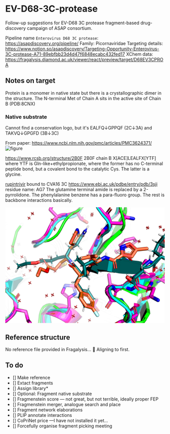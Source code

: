 # EV-D68-3C-protease
Follow-up suggestions for EV-D68 3C protease fragment-based drug-discovery campaign of ASAP consortium.

Pipeline name `Enterovirus D68 3C protease`: https://asapdiscovery.org/pipeline/
Family: Picornaviridae
Targeting details: https://www.notion.so/asapdiscovery/Targeting-Opportunity-Enterovirus-3C-protease-A71-89ebfbb23d4d47f6848ecabc432fed17
XChem data: https://fragalysis.diamond.ac.uk/viewer/react/preview/target/D68EV3CPROA

## Notes on target
Protein is a monomer in native state but there is a crystallographic dimer in the structure.
The N-terminal Met of Chain A sits in the active site of Chain B (PDB:8CNX)

### Native substrate
Cannot find a conservation logo, but it's EALFQ↓GPPQF (2C↓3A) and TAKVQ↓GPGFD (3B↓3C)

From paper: https://www.ncbi.nlm.nih.gov/pmc/articles/PMC3624371/
![figure](https://www.ncbi.nlm.nih.gov/pmc/articles/PMC3624371/bin/zjv9990974800002.jpg)

https://www.rcsb.org/structure/2B0F
2B0F chain B X[ACE]LEALFX[YTF] where YTF is Gln-like+ethylpropionate, where the former has no C-terminal peptide bond,
but a covalent bond to the catalytic Cys. The latter is a glycine.

[rupintrivir](https://en.wikipedia.org/wiki/Rupintrivir) bound to CVA16 3C https://www.ebi.ac.uk/pdbe/entry/pdb/3sji
residue name: AG7
The glutamine terminal amide is replaced by a 2-pyrrolidone.
The phenylalanine benzene has a para-fluoro group.
The rest is backbone interactions basically.

![prior](images/prior.png)

## Reference structure

No reference file provided in Fragalysis... :shrug:
Aligning to first.

## To do

* [] Make reference
* [] Extact fragments
* [] Assign library* 
* [] Optional: Fragment native substrate
* [] Fragmenstein score — not great, but not terrible, ideally proper FEP
* [] Fragmenstein merger, analogue search and place
* [] Fragment network elaborations
* [] PLIP annotate interactions
* [] CoPriNet price —I have not installed it yet...
* [] Forcefully organise fragment picking meeting

